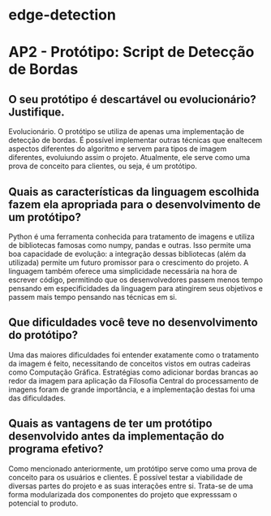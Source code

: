 # edge-detection

# AP2 - Protótipo: Script de Detecção de Bordas

## O seu protótipo é descartável ou evolucionário? Justifique.
Evolucionário. O protótipo se utiliza de apenas uma implementação de detecção de bordas. É possível implementar outras técnicas que enaltecem aspectos diferentes do algoritmo e servem para tipos de imagem diferentes, evoluiundo assim o projeto. Atualmente, ele serve como uma prova de conceito para clientes, ou seja, é um protótipo.


## Quais as características da linguagem escolhida fazem ela apropriada para o desenvolvimento de um protótipo?
Python é uma ferramenta conhecida para tratamento de imagens e utiliza de bibliotecas famosas como numpy, pandas e outras. Isso permite uma boa capacidade de evolução: a integração dessas bibliotecas (além da utilizada) permite um futuro promissor para o crescimento do projeto. A linguagem também oferece uma simplicidade necessária na hora de escrever código, permitindo que os desenvolvedores passem menos tempo pensando em especificidades da linguagem para atingirem seus objetivos e passem mais tempo pensando nas técnicas em si.


## Que dificuldades você teve no desenvolvimento do protótipo?
Uma das maiores dificuldades foi entender exatamente como o tratamento da imagem é feito, necessitando de conceitos vistos em outras cadeiras como Computação Gráfica. Estratégias como adicionar bordas brancas ao redor da imagem para aplicação da Filosofia Central do processamento de imagens foram de grande importância, e a implementação destas foi uma das dificuldades.


## Quais as vantagens de ter um protótipo desenvolvido antes da implementação do programa efetivo?
Como mencionado anteriormente, um protótipo serve como uma prova de conceito para os usuários e clientes. É possível testar a viabilidade de diversas partes do projeto e as suas interações entre si. Trata-se de uma forma modularizada dos componentes do projeto que expresssam o potencial to produto.
